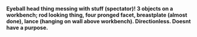 **Eyeball head thing messing with stuff (spectator)! 3 objects on a workbench; rod looking thing, four pronged facet, breastplate (almost done), lance (hanging on wall above workbench). Directionless. Doesnt have a purpose.**

